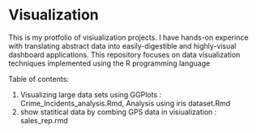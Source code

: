 # Visualization
This is my protfolio of visiualization projects.
I have hands-on experince with translating abstract data into easily-digestible and highly-visual dashboard applications. This repository focuses on data visualization techniques implemented using the R programming language
 
Table of contents: 
1. Visualizing large data sets using GGPlots : Crime_Incidents_analysis.Rmd,  Analysis using iris dataset.Rmd
2. show statitical data by combing GPS data in visiualization : sales_rep.rmd
